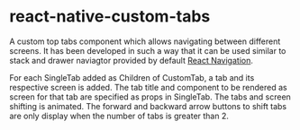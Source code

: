 # react-native-custom-tabs
A custom top tabs component which allows navigating between different screens. It has been developed in such a way that it can be used similar to stack and drawer naviagtor provided by default [React Navigation](https://reactnavigation.org/docs/stack-navigator/#:~:text=import%20it%20from-,%40react%2Dnavigation/stack%3A,-import%20%7B%20createStackNavigator).

For each SingleTab added as Children of CustomTab, a tab and its respective screen is added. The tab title and component to be rendered as screen for that tab are specified as props in SingleTab. The tabs and screen shifting is animated. The forward and backward arrow buttons to shift tabs are only display when the number of tabs is greater than 2.
